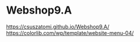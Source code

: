# Webshop9.A
https://csuszatomi.github.io/Webshop9.A/
https://colorlib.com/wp/template/website-menu-04/
